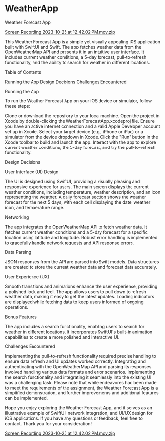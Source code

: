 # WeatherApp
Weather Forecast App

[Screen Recording 2023-10-25 at 12.42.02 PM.mov.zip](https://github.com/hammedopejin/WeatherApp/files/13169999/Screen.Recording.2023-10-25.at.12.42.02.PM.mov.zip)


This Weather Forecast App is a simple yet visually appealing iOS application built with SwiftUI and Swift. The app fetches weather data from the OpenWeatherMap API and presents it in an intuitive user interface. It includes current weather conditions, a 5-day forecast, pull-to-refresh functionality, and the ability to search for weather in different locations.

Table of Contents

Running the App
Design Decisions
Challenges Encountered

Running the App

To run the Weather Forecast App on your iOS device or simulator, follow these steps:

Clone or download the repository to your local machine.
Open the project in Xcode by double-clicking the WeatherForecastApp.xcodeproj file.
Ensure you have an active internet connection and a valid Apple Developer account set up in Xcode.
Select your target device (e.g., iPhone or iPad) or a simulator from the device dropdown in Xcode.
Click the "Run" button in the Xcode toolbar to build and launch the app.
Interact with the app to explore current weather conditions, the 5-day forecast, and try the pull-to-refresh functionality.

Design Decisions

User Interface (UI) Design

The UI is designed using SwiftUI, providing a visually pleasing and responsive experience for users.
The main screen displays the current weather conditions, including temperature, weather description, and an icon representing the weather.
A daily forecast section shows the weather forecast for the next 5 days, with each cell displaying the date, weather icon, and temperature range.

Networking

The app integrates the OpenWeatherMap API to fetch weather data. It fetches current weather conditions and a 5-day forecast for a specific location using latitude and longitude.
Robust error handling is implemented to gracefully handle network requests and API response errors.

Data Parsing

JSON responses from the API are parsed into Swift models. Data structures are created to store the current weather data and forecast data accurately.

User Experience (UX)

Smooth transitions and animations enhance the user experience, providing a polished look and feel.
The app allows users to pull down to refresh weather data, making it easy to get the latest updates.
Loading indicators are displayed while fetching data to keep users informed of ongoing operations.

Bonus Features

The app includes a search functionality, enabling users to search for weather in different locations.
It incorporates SwiftUI's built-in animation capabilities to create a more polished and interactive UI.

Challenges Encountered

Implementing the pull-to-refresh functionality required precise handling to ensure data refresh and UI updates worked correctly.
Integrating and authenticating with the OpenWeatherMap API and parsing its responses involved handling various data formats and error scenarios.
Implementing the search functionality and integrating it seamlessly into the existing UI was a challenging task.
Please note that while endeavores had been made to meet the requirements of the assignment, the Weather Forecast App is a simplified demonstration, and further improvements and additional features can be implemented.

Hope you enjoy exploring the Weather Forecast App, and it serves as an illustrative example of SwiftUI, network integration, and UI/UX design for iOS applications. If you have any questions or feedback, feel free to contact. Thank you for your consideration!


[Screen Recording 2023-10-25 at 12.42.02 PM.mov.zip](https://github.com/hammedopejin/WeatherApp/files/13170001/Screen.Recording.2023-10-25.at.12.42.02.PM.mov.zip)

